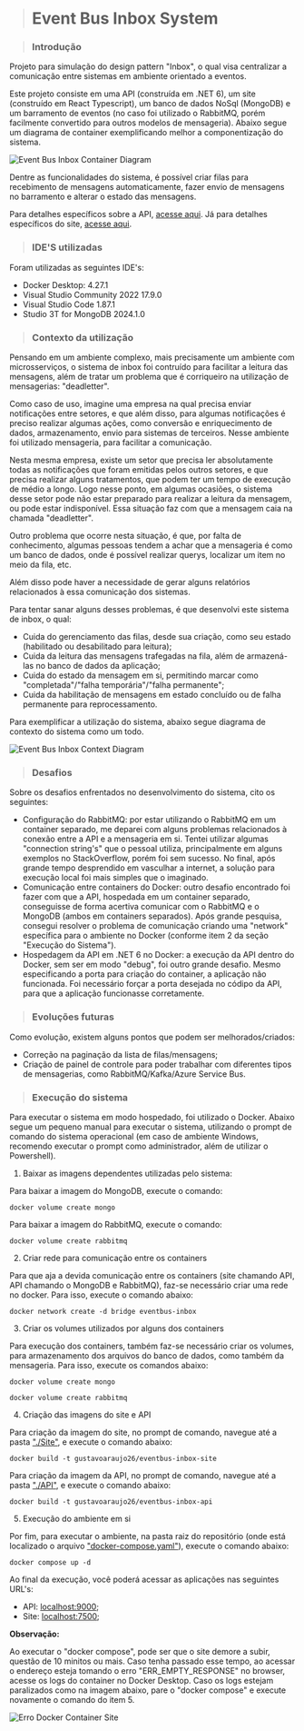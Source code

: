 > # Event Bus Inbox System

> ### Introdução

Projeto para simulação do design pattern "Inbox", o qual visa centralizar a comunicação entre sistemas em ambiente orientado a eventos.

Este projeto consiste em uma API (construída em .NET 6), um site (construído em React Typescript), um banco de dados NoSql (MongoDB) e um barramento de eventos (no caso foi utilizado o RabbitMQ, porém facilmente convertido para outros modelos de mensageria). Abaixo segue um diagrama de container exemplificando melhor a componentização do sistema.

![Event Bus Inbox Container Diagram](./Diagrams/Images/EventBusInboxContainerDiagram.jpg)

Dentre as funcionalidades do sistema, é possível criar filas para recebimento de mensagens automaticamente, fazer envio de mensagens no barramento e alterar o estado das mensagens.

Para detalhes específicos sobre a API, [acesse aqui](https://github.com/GustavoAraujo26/eventbus-inbox/tree/master/API). Já para detalhes específicos do site, [acesse aqui](https://github.com/GustavoAraujo26/eventbus-inbox/tree/master/Site).

> ### IDE'S utilizadas

Foram utilizadas as seguintes IDE's:

- Docker Desktop: 4.27.1
- Visual Studio Community 2022 17.9.0
- Visual Studio Code 1.87.1
- Studio 3T for MongoDB 2024.1.0

> ### Contexto da utilização

Pensando em um ambiente complexo, mais precisamente um ambiente com microsserviços, o sistema de inbox foi contruído para facilitar a leitura das mensagens, além de tratar um problema que é corriqueiro na utilização de mensagerias: "deadletter".

Como caso de uso, imagine uma empresa na qual precisa enviar notificações entre setores, e que além disso, para algumas notificações é preciso realizar algumas ações, como conversão e enriquecimento de dados, armazenamento, envio para sistemas de terceiros. Nesse ambiente foi utilizado mensageria, para facilitar a comunicação.

Nesta mesma empresa, existe um setor que precisa ler absolutamente todas as notificações que foram emitidas pelos outros setores, e que precisa realizar alguns tratamentos, que podem ter um tempo de execução de médio a longo. Logo nesse ponto, em algumas ocasiões, o sistema desse setor pode não estar preparado para realizar a leitura da mensagem, ou pode estar indisponível. Essa situação faz com que a mensagem caia na chamada "deadletter".

Outro problema que ocorre nesta situação, é que, por falta de conhecimento, algumas pessoas tendem a achar que a mensageria é como um banco de dados, onde é possível realizar querys, localizar um item no meio da fila, etc.

Além disso pode haver a necessidade de gerar alguns relatórios relacionados à essa comunicação dos sistemas.

Para tentar sanar alguns desses problemas, é que desenvolvi este sistema de inbox, o qual:
- Cuida do gerenciamento das filas, desde sua criação, como seu estado (habilitado ou desabilitado para leitura);
- Cuida da leitura das mensagens trafegadas na fila, além de armazená-las no banco de dados da aplicação;
- Cuida do estado da mensagem em si, permitindo marcar como "completada"/"falha temporária"/"falha permanente";
- Cuida da habilitação de mensagens em estado concluído ou de falha permanente para reprocessamento.

Para exemplificar a utilização do sistema, abaixo segue diagrama de contexto do sistema como um todo.

![Event Bus Inbox Context Diagram](./Diagrams/Images/EventBusInboxContextDiagam.jpg)

> ### Desafios

Sobre os desafios enfrentados no desenvolvimento do sistema, cito os seguintes:

- Configuração do RabbitMQ: por estar utilizando o RabbitMQ em um container separado, me deparei com alguns problemas relacionados à conexão entre a API e a mensageria em si. Tentei utilizar algumas "connection string's" que o pessoal utiliza, principalmente em alguns exemplos no StackOverflow, porém foi sem sucesso. No final, após grande tempo desprendido em vasculhar a internet, a solução para execução local foi mais simples que o imaginado.
- Comunicação entre containers do Docker: outro desafio encontrado foi fazer com que a API, hospedada em um container separado, conseguisse de forma acertiva comunicar com o RabbitMQ e o MongoDB (ambos em containers separados). Após grande pesquisa, consegui resolver o problema de comunicação criando uma "network" específica para o ambiente no Docker (conforme item 2 da seção "Execução do Sistema").
- Hospedagem da API em .NET 6 no Docker: a execução da API dentro do Docker, sem ser em modo "debug", foi outro grande desafio. Mesmo especificando a porta para criação do container, a aplicação não funcionada. Foi necessário forçar a porta desejada no códipo da API, para que a aplicação funcionasse corretamente.

> ### Evoluções futuras

Como evolução, existem alguns pontos que podem ser melhorados/criados:

- Correção na paginação da lista de filas/mensagens;
- Criação de painel de controle para poder trabalhar com diferentes tipos de mensagerias, como RabbitMQ/Kafka/Azure Service Bus.

> ### Execução do sistema

Para executar o sistema em modo hospedado, foi utilizado o Docker. Abaixo segue um pequeno manual para executar o sistema, utilizando o prompt de comando do sistema operacional (em caso de ambiente Windows, recomendo executar o prompt como administrador, além de utilizar o Powershell).

1. Baixar as imagens dependentes utilizadas pelo sistema:

Para baixar a imagem do MongoDB, execute o comando:

``
docker volume create mongo
``

Para baixar a imagem do RabbitMQ, execute o comando:

``
docker volume create rabbitmq
``

2. Criar rede para comunicação entre os containers

Para que aja a devida comunicação entre os containers (site chamando API, API chamando o MongoDB e RabbitMQ), faz-se necessário criar uma rede no docker. Para isso, execute o comando abaixo:

``
docker network create -d bridge eventbus-inbox
``

3. Criar os volumes utilizados por alguns dos containers

Para execução dos containers, também faz-se necessário criar os volumes, para armazenamento dos arquivos do banco de dados, como também da mensageria. Para isso, execute os comandos abaixo:

``
docker volume create mongo
``

``
docker volume create rabbitmq
``

4. Criação das imagens do site e API

Para criação da imagem do site, no prompt de comando, navegue até a pasta ["./Site"](https://github.com/GustavoAraujo26/eventbus-inbox/tree/master/Site), e execute o comando abaixo:

``
docker build -t gustavoaraujo26/eventbus-inbox-site
``

Para criação da imagem da API, no prompt de comando, navegue até a pasta ["./API"](https://github.com/GustavoAraujo26/eventbus-inbox/tree/master/API), e execute o comando abaixo:

``
docker build -t gustavoaraujo26/eventbus-inbox-api
``

5. Execução do ambiente em si

Por fim, para executar o ambiente, na pasta raiz do repositório (onde está localizado o arquivo ["docker-compose.yaml"](https://github.com/GustavoAraujo26/eventbus-inbox/blob/master/docker-compose.yaml)), execute o comando abaixo:

``
docker compose up -d
``

Ao final da execução, você poderá acessar as aplicações nas seguintes URL's:

* API: [localhost:9000](http://localhost:9000);
* Site: [localhost:7500](http://localhost:7500);

**Observação:**

Ao executar o "docker compose", pode ser que o site demore a subir, questão de 10 minitos ou mais. Caso tenha passado esse tempo, ao acessar o endereço esteja tomando o erro "ERR_EMPTY_RESPONSE" no browser, acesse os logs do container no Docker Desktop. Caso os logs estejam paralizados como na imagem abaixo, pare o "docker compose" e execute novamente o comando do item 5.

![Erro Docker Container Site](/Images/DockerSiteError.png)